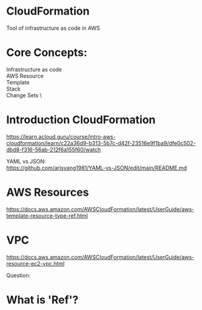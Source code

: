 # CloudFormation
Tool of infrastructure as code in AWS

# Core Concepts: 
Infrastructure as code \
AWS Resource \
Template \
Stack \
Change Sets \

	

# Introduction CloudFormation
https://learn.acloud.guru/course/intro-aws-cloudformation/learn/c22a36d9-b313-5b7c-d42f-23516e9f1ba9/dfe0c502-dbd8-f316-56ab-212f6a155f60/watch

YAML vs JSON: \
https://github.com/arisyang1981/YAML-vs-JSON/edit/main/README.md

# AWS Resources 
https://docs.aws.amazon.com/AWSCloudFormation/latest/UserGuide/aws-template-resource-type-ref.html

# VPC
https://docs.aws.amazon.com/AWSCloudFormation/latest/UserGuide/aws-resource-ec2-vpc.html 


Question:
# What is 'Ref'?
